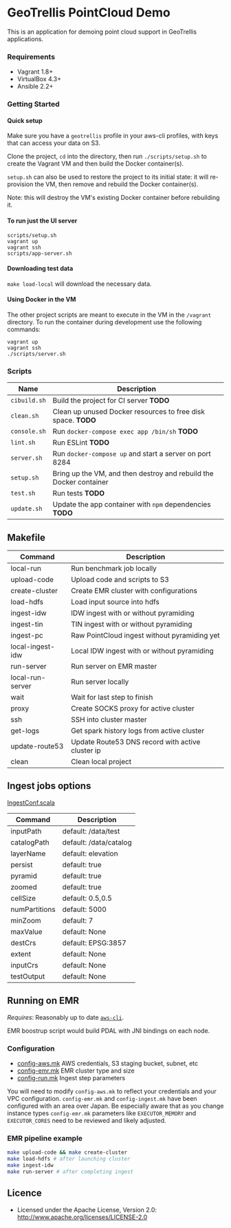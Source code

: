 # GeoTrellis PointCloud Demo

This is an application for demoing point cloud support in GeoTrellis applications.

### Requirements

* Vagrant 1.8+
* VirtualBox 4.3+
* Ansible 2.2+

### Getting Started

#### Quick setup

Make sure you have a `geotrellis` profile in your aws-cli profiles, with keys that can access
your data on S3.

Clone the project, `cd` into the directory, then run `./scripts/setup.sh` to create the Vagrant VM and then build the Docker container(s).

`setup.sh` can also be used to restore the project to its initial state: it will re-provision the VM, then remove and rebuild the Docker container(s).

Note: this will destroy the VM's existing Docker container before rebuilding it.

#### To run just the UI server

```
scripts/setup.sh
vagrant up
vagrant ssh
scripts/app-server.sh
```

#### Downloading test data

`make load-local` will download the necessary data.

#### Using Docker in the VM

The other project scripts are meant to execute in the VM in the `/vagrant` directory. To run the container during development use the following commands:

    vagrant up
    vagrant ssh
    ./scripts/server.sh

### Scripts

| Name | Description |
| --- | --- |
| `cibuild.sh` | Build the project for CI server __TODO__ |
| `clean.sh` | Clean up unused Docker resources to free disk space. __TODO__ |
| `console.sh` | Run `docker-compose exec app /bin/sh` __TODO__ |
| `lint.sh` | Run ESLint __TODO__ |
| `server.sh` | Run `docker-compose up` and start a server on port 8284 |
| `setup.sh` | Bring up the VM, and then destroy and rebuild the Docker container |
| `test.sh` | Run tests __TODO__ |
| `update.sh` | Update the app container with `npm` dependencies __TODO__ |

## Makefile

| Command          | Description
|------------------|------------------------------------------------------------|
|local-run         |Run benchmark job locally                                   |
|upload-code       |Upload code and scripts to S3                               |
|create-cluster    |Create EMR cluster with configurations                      |
|load-hdfs         |Load input source into hdfs                                 |
|ingest-idw        |IDW ingest with or without pyramiding                       |
|ingest-tin        |TIN ingest with or without pyramiding                       |
|ingest-pc         |Raw PointCloud ingest without pyramiding yet                |
|local-ingest-idw  |Local IDW ingest with or without pyramiding                 |
|run-server        |Run server on EMR master                                    |
|local-run-server  |Run server locally                                          |
|wait              |Wait for last step to finish                                |
|proxy             |Create SOCKS proxy for active cluster                       |
|ssh               |SSH into cluster master                                     |
|get-logs          |Get spark history logs from active cluster                  |
|update-route53    |Update Route53 DNS record with active cluster ip            |
|clean             |Clean local project                                         |

## Ingest jobs options

[IngestConf.scala](https://github.com/pomadchin/geotrellis-pointcloud-demo/blob/master/ingest/src/main/scala/com/azavea/pointcloud/ingest/conf/IngestConf.scala#L7-L22)

| Command          | Description
|------------------|------------------------------------------------------------|
|inputPath         |default: /data/test                                         |
|catalogPath       |default: /data/catalog                                      |
|layerName         |default: elevation                                          |
|persist           |default: true                                               |
|pyramid           |default: true                                               |
|zoomed            |default: true                                               |
|cellSize          |default: 0.5,0.5                                            |
|numPartitions     |default: 5000                                               |
|minZoom           |default: 7                                                  |
|maxValue          |default: None                                               |
|destCrs           |default: EPSG:3857                                          |
|extent            |default: None                                               |
|inputCrs          |default: None                                               |
|testOutput        |default: None                                               |


## Running on EMR

_Requires_: Reasonably up to date [`aws-cli`](https://aws.amazon.com/cli/).

EMR boostrup script would build PDAL with JNI bindings on each node.

### Configuration

 - [config-aws.mk](./config-aws.mk) AWS credentials, S3 staging bucket, subnet, etc
 - [config-emr.mk](./config-emr.mk) EMR cluster type and size
 - [config-run.mk](./config-run.mk) Ingest step parameters

You will need to modify `config-aws.mk` to reflect your credentials and your VPC configuration. `config-emr.mk` and `config-ingest.mk` have been configured with an area over Japan. Be especially aware that as you change instance types `config-emr.mk` parameters like `EXECUTOR_MEMORY` and `EXECUTOR_CORES` need to be reviewed and likely adjusted.

### EMR pipeline example

```bash
make upload-code && make create-cluster
make load-hdfs # after launching cluster
make ingest-idw
make run-server # after completing ingest
```

## Licence

* Licensed under the Apache License, Version 2.0: http://www.apache.org/licenses/LICENSE-2.0
